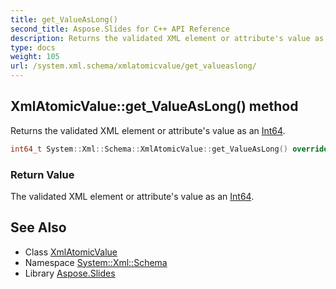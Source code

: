 ```yaml
---
title: get_ValueAsLong()
second_title: Aspose.Slides for C++ API Reference
description: Returns the validated XML element or attribute's value as an Int64.
type: docs
weight: 105
url: /system.xml.schema/xmlatomicvalue/get_valueaslong/
---
```

## XmlAtomicValue::get_ValueAsLong() method


Returns the validated XML element or attribute's value as an [Int64](../../../system/int64/).

```cpp
int64_t System::Xml::Schema::XmlAtomicValue::get_ValueAsLong() override
```


### Return Value

The validated XML element or attribute's value as an [Int64](../../../system/int64/).

## See Also

* Class [XmlAtomicValue](../)
* Namespace [System::Xml::Schema](../../)
* Library [Aspose.Slides](../../../)